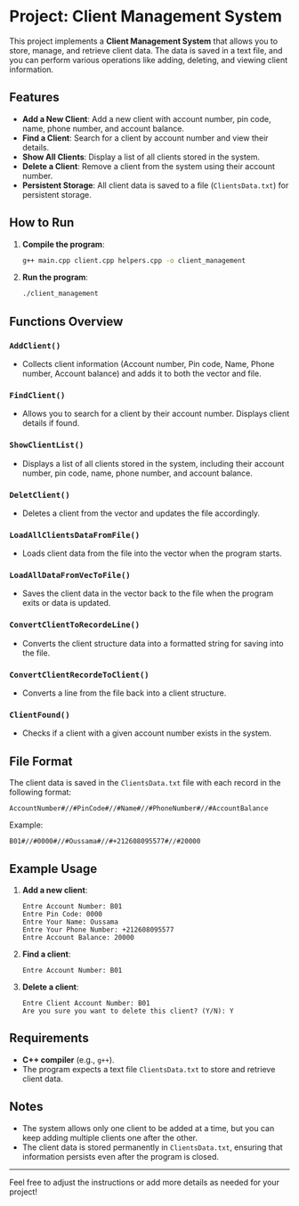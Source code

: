 # Project: Client Management System

This project implements a **Client Management System** that allows you to store, manage, and retrieve client data. The data is saved in a text file, and you can perform various operations like adding, deleting, and viewing client information.

## Features
- **Add a New Client**: Add a new client with account number, pin code, name, phone number, and account balance.
- **Find a Client**: Search for a client by account number and view their details.
- **Show All Clients**: Display a list of all clients stored in the system.
- **Delete a Client**: Remove a client from the system using their account number.
- **Persistent Storage**: All client data is saved to a file (`ClientsData.txt`) for persistent storage.


## How to Run

1. **Compile the program**:
   ```bash
   g++ main.cpp client.cpp helpers.cpp -o client_management
   ```

2. **Run the program**:
   ```bash
   ./client_management
   ```

## Functions Overview

### `AddClient()`
- Collects client information (Account number, Pin code, Name, Phone number, Account balance) and adds it to both the vector and file.

### `FindClient()`
- Allows you to search for a client by their account number. Displays client details if found.

### `ShowClientList()`
- Displays a list of all clients stored in the system, including their account number, pin code, name, phone number, and account balance.

### `DeletClient()`
- Deletes a client from the vector and updates the file accordingly.

### `LoadAllClientsDataFromFile()`
- Loads client data from the file into the vector when the program starts.

### `LoadAllDataFromVecToFile()`
- Saves the client data in the vector back to the file when the program exits or data is updated.

### `ConvertClientToRecordeLine()`
- Converts the client structure data into a formatted string for saving into the file.

### `ConvertClientRecordeToClient()`
- Converts a line from the file back into a client structure.

### `ClientFound()`
- Checks if a client with a given account number exists in the system.

## File Format

The client data is saved in the `ClientsData.txt` file with each record in the following format:

```
AccountNumber#//#PinCode#//#Name#//#PhoneNumber#//#AccountBalance
```

Example:

```
B01#//#0000#//#Oussama#//#+212608095577#//#20000
```

## Example Usage

1. **Add a new client**:  
   ```
   Entre Account Number: B01
   Entre Pin Code: 0000
   Entre Your Name: Oussama
   Entre Your Phone Number: +212608095577
   Entre Account Balance: 20000
   ```

2. **Find a client**:  
   ```
   Entre Account Number: B01
   ```

3. **Delete a client**:  
   ```
   Entre Client Account Number: B01
   Are you sure you want to delete this client? (Y/N): Y
   ```

## Requirements

- **C++ compiler** (e.g., `g++`).
- The program expects a text file `ClientsData.txt` to store and retrieve client data.

## Notes

- The system allows only one client to be added at a time, but you can keep adding multiple clients one after the other.
- The client data is stored permanently in `ClientsData.txt`, ensuring that information persists even after the program is closed.

---

Feel free to adjust the instructions or add more details as needed for your project!
